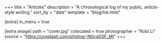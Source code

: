 +++
title = "Articles"
description = "A chronological log of my public, article-style writing."
sort_by = "date"
template =  "blog/list.html"

[extra]
in_menu = true

[extra.image]
path = "cover.jpg"
colocated = true
photographer = "Kobi Li"
source = "https://unsplash.com/photos/-N0cgDSF_MI"
+++